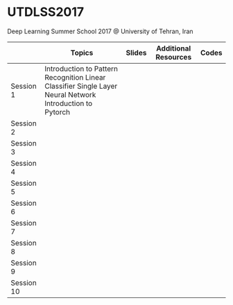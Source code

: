 # UTDLSS2017
Deep Learning Summer School 2017 @ University of Tehran, Iran

|            | Topics                                                                                                    | Slides | Additional Resources | Codes |
|------------|-----------------------------------------------------------------------------------------------------------|--------|----------------------|-------|
|  Session 1 | Introduction to Pattern Recognition Linear Classifier Single Layer Neural Network Introduction to Pytorch |        |                      |       |
|  Session 2 |                                                                                                           |        |                      |       |
|  Session 3 |                                                                                                           |        |                      |       |
|  Session 4 |                                                                                                           |        |                      |       |
|  Session 5 |                                                                                                           |        |                      |       |
|  Session 6 |                                                                                                           |        |                      |       |
|  Session 7 |                                                                                                           |        |                      |       |
|  Session 8 |                                                                                                           |        |                      |       |
|  Session 9 |                                                                                                           |        |                      |       |
| Session 10 |                                                                                                           |        |                      |       |
